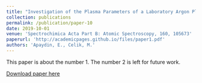 ```yaml
---
title: "Investigation of the Plasma Parameters of a Laboratory Argon Plasma Source Using a Collisional Radiative Model with the Comparison of Experimental and Simulated Spectra"
collection: publications
permalink: /publication/paper-10
date: 2019-10-01
venue: 'Spectrochimica Acta Part B: Atomic Spectroscopy, 160, 105673'
paperurl: 'http://academicpages.github.io/files/paper1.pdf'
authors: 'Apaydin, E., Celik, M.'
---
```

This paper is about the number 1. The number 2 is left for future work.

[Download paper here](http://academicpages.github.io/files/paper1.pdf)

